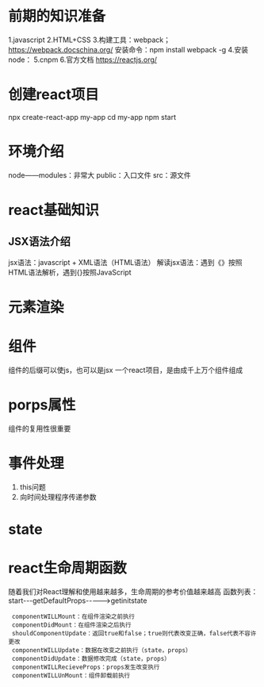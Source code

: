 
# 前期的知识准备
1.javascript
2.HTML+CSS
3.构建工具：webpack；https://webpack.docschina.org/
    安装命令：npm install webpack -g
4.安装node：
5.cnpm
6.官方文档  https://reactjs.org/

# 创建react项目
npx create-react-app my-app
cd my-app
npm start

# 环境介绍
node——modules：非常大
public：入口文件
src：源文件

# react基础知识
## JSX语法介绍
jsx语法：javascript + XML语法（HTML语法）
解读jsx语法：遇到《》按照HTML语法解析，遇到{}按照JavaScript

# 元素渲染

# 组件
组件的后缀可以使js，也可以是jsx
一个react项目，是由成千上万个组件组成

# porps属性
组件的复用性很重要

# 事件处理
1. this问题
2. 向时间处理程序传递参数

# state

# react生命周期函数
随着我们对React理解和使用越来越多，生命周期的参考价值越来越高
函数列表：start---getDefaultProps----->getinitstate

     componentWILLMount：在组件渲染之前执行
     componentDidMount：在组件渲染之后执行
     shouldComponentUpdate：返回true和false；true则代表改变正确，false代表不容许更改
     componentWILLUpdate：数据在改变之前执行（state，props）
     componentDidUpdate：数据修改完成（state，props）
     componentWILLRecieveProps：props发生改变执行
     componentWILLUnMount：组件卸载前执行


